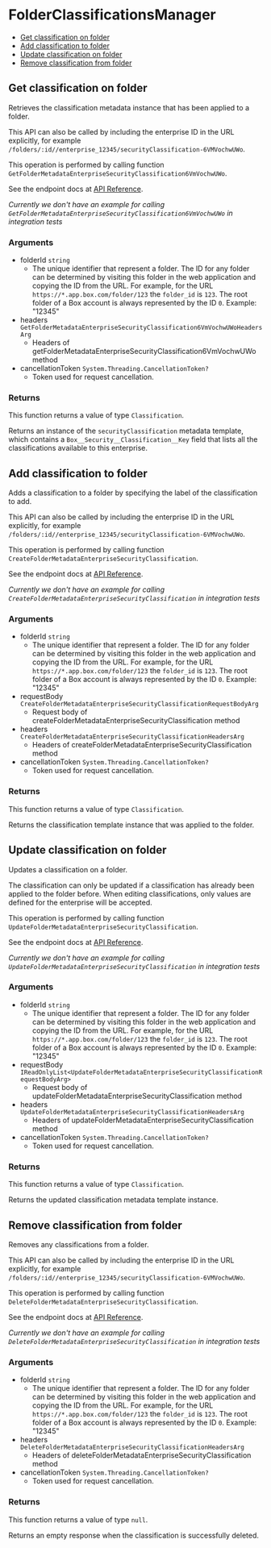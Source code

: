 # FolderClassificationsManager


- [Get classification on folder](#get-classification-on-folder)
- [Add classification to folder](#add-classification-to-folder)
- [Update classification on folder](#update-classification-on-folder)
- [Remove classification from folder](#remove-classification-from-folder)

## Get classification on folder

Retrieves the classification metadata instance that
has been applied to a folder.

This API can also be called by including the enterprise ID in the
URL explicitly, for example
`/folders/:id//enterprise_12345/securityClassification-6VMVochwUWo`.

This operation is performed by calling function `GetFolderMetadataEnterpriseSecurityClassification6VmVochwUWo`.

See the endpoint docs at
[API Reference](https://developer.box.com/reference/get-folders-id-metadata-enterprise-security-classification-6-vm-vochw-u-wo/).

*Currently we don't have an example for calling `GetFolderMetadataEnterpriseSecurityClassification6VmVochwUWo` in integration tests*

### Arguments

- folderId `string`
  - The unique identifier that represent a folder.  The ID for any folder can be determined by visiting this folder in the web application and copying the ID from the URL. For example, for the URL `https://*.app.box.com/folder/123` the `folder_id` is `123`.  The root folder of a Box account is always represented by the ID `0`. Example: "12345"
- headers `GetFolderMetadataEnterpriseSecurityClassification6VmVochwUWoHeadersArg`
  - Headers of getFolderMetadataEnterpriseSecurityClassification6VmVochwUWo method
- cancellationToken `System.Threading.CancellationToken?`
  - Token used for request cancellation.


### Returns

This function returns a value of type `Classification`.

Returns an instance of the `securityClassification` metadata
template, which contains a `Box__Security__Classification__Key`
field that lists all the classifications available to this
enterprise.


## Add classification to folder

Adds a classification to a folder by specifying the label of the
classification to add.

This API can also be called by including the enterprise ID in the
URL explicitly, for example
`/folders/:id//enterprise_12345/securityClassification-6VMVochwUWo`.

This operation is performed by calling function `CreateFolderMetadataEnterpriseSecurityClassification`.

See the endpoint docs at
[API Reference](https://developer.box.com/reference/post-folders-id-metadata-enterprise-security-classification-6-vm-vochw-u-wo/).

*Currently we don't have an example for calling `CreateFolderMetadataEnterpriseSecurityClassification` in integration tests*

### Arguments

- folderId `string`
  - The unique identifier that represent a folder.  The ID for any folder can be determined by visiting this folder in the web application and copying the ID from the URL. For example, for the URL `https://*.app.box.com/folder/123` the `folder_id` is `123`.  The root folder of a Box account is always represented by the ID `0`. Example: "12345"
- requestBody `CreateFolderMetadataEnterpriseSecurityClassificationRequestBodyArg`
  - Request body of createFolderMetadataEnterpriseSecurityClassification method
- headers `CreateFolderMetadataEnterpriseSecurityClassificationHeadersArg`
  - Headers of createFolderMetadataEnterpriseSecurityClassification method
- cancellationToken `System.Threading.CancellationToken?`
  - Token used for request cancellation.


### Returns

This function returns a value of type `Classification`.

Returns the classification template instance
that was applied to the folder.


## Update classification on folder

Updates a classification on a folder.

The classification can only be updated if a classification has already been
applied to the folder before. When editing classifications, only values are
defined for the enterprise will be accepted.

This operation is performed by calling function `UpdateFolderMetadataEnterpriseSecurityClassification`.

See the endpoint docs at
[API Reference](https://developer.box.com/reference/put-folders-id-metadata-enterprise-security-classification-6-vm-vochw-u-wo/).

*Currently we don't have an example for calling `UpdateFolderMetadataEnterpriseSecurityClassification` in integration tests*

### Arguments

- folderId `string`
  - The unique identifier that represent a folder.  The ID for any folder can be determined by visiting this folder in the web application and copying the ID from the URL. For example, for the URL `https://*.app.box.com/folder/123` the `folder_id` is `123`.  The root folder of a Box account is always represented by the ID `0`. Example: "12345"
- requestBody `IReadOnlyList<UpdateFolderMetadataEnterpriseSecurityClassificationRequestBodyArg>`
  - Request body of updateFolderMetadataEnterpriseSecurityClassification method
- headers `UpdateFolderMetadataEnterpriseSecurityClassificationHeadersArg`
  - Headers of updateFolderMetadataEnterpriseSecurityClassification method
- cancellationToken `System.Threading.CancellationToken?`
  - Token used for request cancellation.


### Returns

This function returns a value of type `Classification`.

Returns the updated classification metadata template instance.


## Remove classification from folder

Removes any classifications from a folder.

This API can also be called by including the enterprise ID in the
URL explicitly, for example
`/folders/:id//enterprise_12345/securityClassification-6VMVochwUWo`.

This operation is performed by calling function `DeleteFolderMetadataEnterpriseSecurityClassification`.

See the endpoint docs at
[API Reference](https://developer.box.com/reference/delete-folders-id-metadata-enterprise-security-classification-6-vm-vochw-u-wo/).

*Currently we don't have an example for calling `DeleteFolderMetadataEnterpriseSecurityClassification` in integration tests*

### Arguments

- folderId `string`
  - The unique identifier that represent a folder.  The ID for any folder can be determined by visiting this folder in the web application and copying the ID from the URL. For example, for the URL `https://*.app.box.com/folder/123` the `folder_id` is `123`.  The root folder of a Box account is always represented by the ID `0`. Example: "12345"
- headers `DeleteFolderMetadataEnterpriseSecurityClassificationHeadersArg`
  - Headers of deleteFolderMetadataEnterpriseSecurityClassification method
- cancellationToken `System.Threading.CancellationToken?`
  - Token used for request cancellation.


### Returns

This function returns a value of type `null`.

Returns an empty response when the classification is
successfully deleted.


